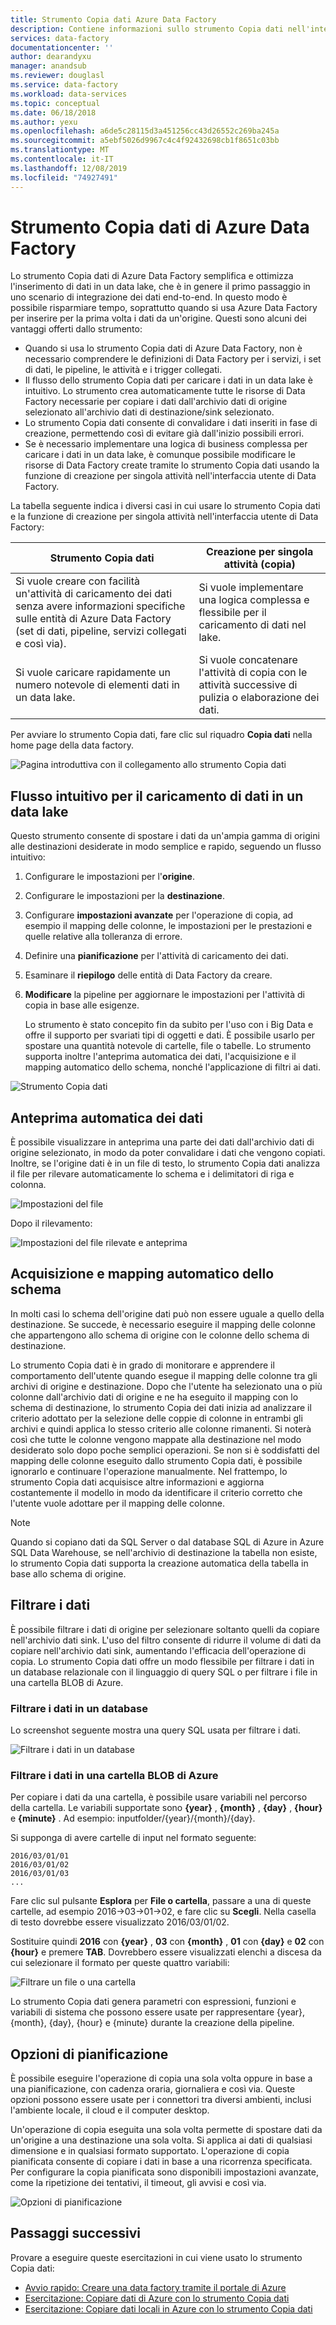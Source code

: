 ```yaml
---
title: Strumento Copia dati Azure Data Factory
description: Contiene informazioni sullo strumento Copia dati nell'interfaccia utente di Azure Data Factory
services: data-factory
documentationcenter: ''
author: dearandyxu
manager: anandsub
ms.reviewer: douglasl
ms.service: data-factory
ms.workload: data-services
ms.topic: conceptual
ms.date: 06/18/2018
ms.author: yexu
ms.openlocfilehash: a6de5c28115d3a451256cc43d26552c269ba245a
ms.sourcegitcommit: a5ebf5026d9967c4c4f92432698cb1f8651c03bb
ms.translationtype: MT
ms.contentlocale: it-IT
ms.lasthandoff: 12/08/2019
ms.locfileid: "74927491"
---
```

# <a name="copy-data-tool-in-azure-data-factory"></a>Strumento Copia dati di Azure Data Factory
Lo strumento Copia dati di Azure Data Factory semplifica e ottimizza l'inserimento di dati in un data lake, che è in genere il primo passaggio in uno scenario di integrazione dei dati end-to-end.  In questo modo è possibile risparmiare tempo, soprattutto quando si usa Azure Data Factory per inserire per la prima volta i dati da un'origine. Questi sono alcuni dei vantaggi offerti dallo strumento:

- Quando si usa lo strumento Copia dati di Azure Data Factory, non è necessario comprendere le definizioni di Data Factory per i servizi, i set di dati, le pipeline, le attività e i trigger collegati. 
- Il flusso dello strumento Copia dati per caricare i dati in un data lake è intuitivo. Lo strumento crea automaticamente tutte le risorse di Data Factory necessarie per copiare i dati dall'archivio dati di origine selezionato all'archivio dati di destinazione/sink selezionato. 
- Lo strumento Copia dati consente di convalidare i dati inseriti in fase di creazione, permettendo così di evitare già dall'inizio possibili errori.
- Se è necessario implementare una logica di business complessa per caricare i dati in un data lake, è comunque possibile modificare le risorse di Data Factory create tramite lo strumento Copia dati usando la funzione di creazione per singola attività nell'interfaccia utente di Data Factory. 

La tabella seguente indica i diversi casi in cui usare lo strumento Copia dati e la funzione di creazione per singola attività nell'interfaccia utente di Data Factory: 

| Strumento Copia dati | Creazione per singola attività (copia) |
| -------------- | -------------------------------------- |
| Si vuole creare con facilità un'attività di caricamento dei dati senza avere informazioni specifiche sulle entità di Azure Data Factory (set di dati, pipeline, servizi collegati e così via). | Si vuole implementare una logica complessa e flessibile per il caricamento di dati nel lake. |
| Si vuole caricare rapidamente un numero notevole di elementi dati in un data lake. | Si vuole concatenare l'attività di copia con le attività successive di pulizia o elaborazione dei dati. |

Per avviare lo strumento Copia dati, fare clic sul riquadro **Copia dati** nella home page della data factory.

![Pagina introduttiva con il collegamento allo strumento Copia dati](./media/copy-data-tool/get-started-page.png)


## <a name="intuitive-flow-for-loading-data-into-a-data-lake"></a>Flusso intuitivo per il caricamento di dati in un data lake
Questo strumento consente di spostare i dati da un'ampia gamma di origini alle destinazioni desiderate in modo semplice e rapido, seguendo un flusso intuitivo:  

1. Configurare le impostazioni per l'**origine**.
2. Configurare le impostazioni per la **destinazione**. 
3. Configurare **impostazioni avanzate** per l'operazione di copia, ad esempio il mapping delle colonne, le impostazioni per le prestazioni e quelle relative alla tolleranza di errore. 
4. Definire una **pianificazione** per l'attività di caricamento dei dati. 
5. Esaminare il **riepilogo** delle entità di Data Factory da creare. 
6. **Modificare** la pipeline per aggiornare le impostazioni per l'attività di copia in base alle esigenze. 

   Lo strumento è stato concepito fin da subito per l'uso con i Big Data e offre il supporto per svariati tipi di oggetti e dati. È possibile usarlo per spostare una quantità notevole di cartelle, file o tabelle. Lo strumento supporta inoltre l'anteprima automatica dei dati, l'acquisizione e il mapping automatico dello schema, nonché l'applicazione di filtri ai dati.

![Strumento Copia dati](./media/copy-data-tool/copy-data-tool.png)

## <a name="automatic-data-preview"></a>Anteprima automatica dei dati
È possibile visualizzare in anteprima una parte dei dati dall'archivio dati di origine selezionato, in modo da poter convalidare i dati che vengono copiati. Inoltre, se l'origine dati è in un file di testo, lo strumento Copia dati analizza il file per rilevare automaticamente lo schema e i delimitatori di riga e colonna.

![Impostazioni del file](./media/copy-data-tool/file-format-settings.png)

Dopo il rilevamento:

![Impostazioni del file rilevate e anteprima](./media/copy-data-tool/after-detection.png)

## <a name="schema-capture-and-automatic-mapping"></a>Acquisizione e mapping automatico dello schema
In molti casi lo schema dell'origine dati può non essere uguale a quello della destinazione. Se succede, è necessario eseguire il mapping delle colonne che appartengono allo schema di origine con le colonne dello schema di destinazione.

Lo strumento Copia dati è in grado di monitorare e apprendere il comportamento dell'utente quando esegue il mapping delle colonne tra gli archivi di origine e destinazione. Dopo che l'utente ha selezionato una o più colonne dall'archivio dati di origine e ne ha eseguito il mapping con lo schema di destinazione, lo strumento Copia dei dati inizia ad analizzare il criterio adottato per la selezione delle coppie di colonne in entrambi gli archivi e quindi applica lo stesso criterio alle colonne rimanenti. Si noterà così che tutte le colonne vengono mappate alla destinazione nel modo desiderato solo dopo poche semplici operazioni.  Se non si è soddisfatti del mapping delle colonne eseguito dallo strumento Copia dati, è possibile ignorarlo e continuare l'operazione manualmente. Nel frattempo, lo strumento Copia dati acquisisce altre informazioni e aggiorna costantemente il modello in modo da identificare il criterio corretto che l'utente vuole adottare per il mapping delle colonne. 

> [!NOTE]
> Quando si copiano dati da SQL Server o dal database SQL di Azure in Azure SQL Data Warehouse, se nell'archivio di destinazione la tabella non esiste, lo strumento Copia dati supporta la creazione automatica della tabella in base allo schema di origine. 

## <a name="filter-data"></a>Filtrare i dati
È possibile filtrare i dati di origine per selezionare soltanto quelli da copiare nell'archivio dati sink. L'uso del filtro consente di ridurre il volume di dati da copiare nell'archivio dati sink, aumentando l'efficacia dell'operazione di copia. Lo strumento Copia dati offre un modo flessibile per filtrare i dati in un database relazionale con il linguaggio di query SQL o per filtrare i file in una cartella BLOB di Azure. 

### <a name="filter-data-in-a-database"></a>Filtrare i dati in un database
Lo screenshot seguente mostra una query SQL usata per filtrare i dati.

![Filtrare i dati in un database](./media/copy-data-tool/filter-data-in-database.png)

### <a name="filter-data-in-an-azure-blob-folder"></a>Filtrare i dati in una cartella BLOB di Azure
Per copiare i dati da una cartella, è possibile usare variabili nel percorso della cartella. Le variabili supportate sono **{year}** , **{month}** , **{day}** , **{hour}** e **{minute}** . Ad esempio: inputfolder/{year}/{month}/{day}. 

Si supponga di avere cartelle di input nel formato seguente: 

```
2016/03/01/01
2016/03/01/02
2016/03/01/03
...
```

Fare clic sul pulsante **Esplora** per **File o cartella**, passare a una di queste cartelle, ad esempio 2016->03->01->02, e fare clic su **Scegli**. Nella casella di testo dovrebbe essere visualizzato 2016/03/01/02. 

Sostituire quindi **2016** con **{year}** , **03** con **{month}** , **01** con **{day}** e **02** con **{hour}** e premere **TAB**. Dovrebbero essere visualizzati elenchi a discesa da cui selezionare il formato per queste quattro variabili:

![Filtrare un file o una cartella](./media/copy-data-tool/filter-file-or-folder.png)

Lo strumento Copia dati genera parametri con espressioni, funzioni e variabili di sistema che possono essere usate per rappresentare {year}, {month}, {day}, {hour} e {minute} durante la creazione della pipeline.

## <a name="scheduling-options"></a>Opzioni di pianificazione
È possibile eseguire l'operazione di copia una sola volta oppure in base a una pianificazione, con cadenza oraria, giornaliera e così via. Queste opzioni possono essere usate per i connettori tra diversi ambienti, inclusi l'ambiente locale, il cloud e il computer desktop. 

Un'operazione di copia eseguita una sola volta permette di spostare dati da un'origine a una destinazione una sola volta. Si applica ai dati di qualsiasi dimensione e in qualsiasi formato supportato. L'operazione di copia pianificata consente di copiare i dati in base a una ricorrenza specificata. Per configurare la copia pianificata sono disponibili impostazioni avanzate, come la ripetizione dei tentativi, il timeout, gli avvisi e così via.

![Opzioni di pianificazione](./media/copy-data-tool/scheduling-options.png)


## <a name="next-steps"></a>Passaggi successivi
Provare a eseguire queste esercitazioni in cui viene usato lo strumento Copia dati:

- [Avvio rapido: Creare una data factory tramite il portale di Azure](quickstart-create-data-factory-copy-data-tool.md)
- [Esercitazione: Copiare dati di Azure con lo strumento Copia dati](tutorial-copy-data-tool.md) 
- [Esercitazione: Copiare dati locali in Azure con lo strumento Copia dati](tutorial-hybrid-copy-data-tool.md)
